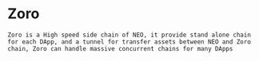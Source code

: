  # Zoro
	Zoro is a High speed side chain of NEO, it provide stand alone chain for each DApp, and a tunnel for transfer assets between NEO and Zoro chain, Zoro can handle massive concurrent chains for many DApps